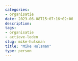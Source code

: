 ```yaml
---
categories:
- organisatie
date: 2023-06-08T15:07:16+02:00
description:
tags:
- organisatie
- actieve-leden
slug: mike-hulsman
title: "Mike Hulsman"
type: person
---
```



